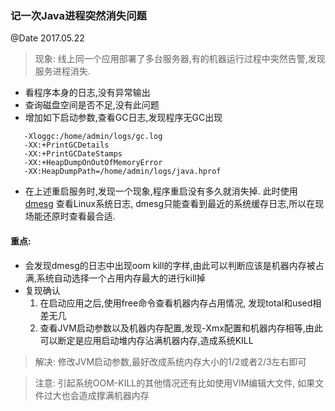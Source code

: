 ### 记一次Java进程突然消失问题
@Date 2017.05.22

> 现象: 线上同一个应用部署了多台服务器,有的机器运行过程中突然告警,发现服务进程消失.

* 看程序本身的日志,没有异常输出
* 查询磁盘空间是否不足,没有此问题
* 增加如下启动参数,查看GC日志,发现程序无GC出现

```
   -Xloggc:/home/admin/logs/gc.log 
   -XX:+PrintGCDetails 
   -XX:+PrintGCDateStamps 
   -XX:+HeapDumpOnOutOfMemoryError 
   -XX:HeapDumpPath=/home/admin/logs/java.hprof 
```

* 在上述重启服务时,发现一个现象,程序重启没有多久就消失掉. 此时使用[dmesg](http://baike.baidu.com/link?url=u18Smrel0tAb8KiRlAeiQgWfzu8pcxKMpckoXr7odQs18eaHvYRKhoSb3J_amMHBSN5HbAWy0uP0RYwAH1gFX_)
查看Linux系统日志, dmesg只能查看到最近的系统缓存日志,所以在现场能还原时查看最合适.

#### 重点:
 * 会发现dmesg的日志中出现oom kill的字样,由此可以判断应该是机器内存被占满,系统自动选择一个占用内存最大的进行kill掉
 * 复现确认
    1. 在启动应用之后,使用free命令查看机器内存占用情况, 发现total和used相差无几
    2. 查看JVM启动参数以及机器内存配置,发现-Xmx配置和机器内存相等,由此可以断定是应用启动堆内存沾满机器内存,造成系统KILL
   
> 解决: 修改JVM启动参数,最好改成系统内存大小的1/2或者2/3左右即可

> 注意: 引起系统OOM-KILL的其他情况还有比如使用VIM编辑大文件, 如果文件过大也会造成撑满机器内存
 
 